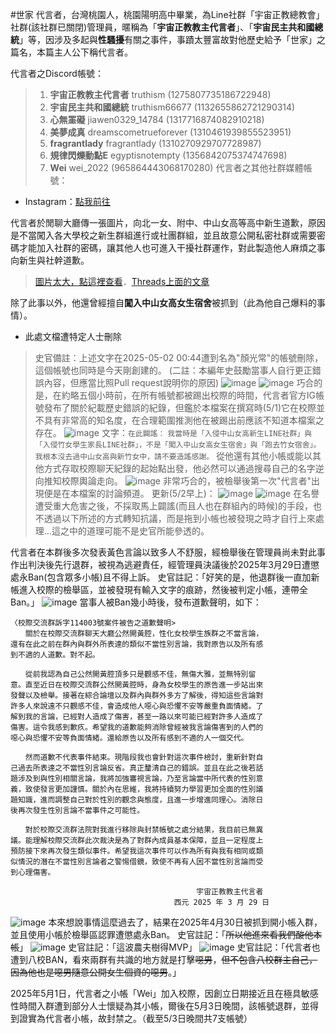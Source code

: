 #世家 
代言者，台灣桃園人，桃園陽明高中畢業，為Line社群「宇宙正教總教會」社群(該社群已關閉)管理員，暱稱為「**宇宙正教教主代言者**」、「**宇宙民主共和國總統**」等，因涉及多起與**性騷擾**有關之事件，事蹟太豐富故對他歷史給予「世家」之篇名，本篇主人公下稱代言者。

代言者之Discord帳號：
>1. **宇宙正教教主代言者** truthism (1275807735186722948)
>2. **宇宙民主共和國總統** truthism66677 (1132655862721290314)
>3. **心無罣礙** jiawen0329_14784 (1317716874082910218)
>4. **美夢成真** dreamscometrueforever (1310461939855523951)
>5. **fragrantlady** fragrantlady (1310270929707728987)
>6. **規律閃爍動點E** egyptisnotempty (1356842075374747698)
>7. **Wei** wei_2022 (965864443068170280)
代言者之其他社群媒體帳號：
- Instagram：[點我前往](https://www.instagram.com/truthist66677/)

代言者於閒聊大廳傳一張圖片，向北一女、附中、中山女高等高中新生道歉，原因是不當闖入各大學校之新生群組進行或社團群組，並且故意公開私密社群或需要密碼才能加入社群的密碼，讓其他人也可進入干擾社群運作，對此製造他人麻煩之事向新生與社幹道歉。
> [圖片太大，點這裡查看](https://imgur.com/a/e3vzGnT)．[Threads上面的文章](https://www.threads.com/@chaotic_daohuei/post/C-xlR5nv0cO?hl=zh-tw)


  除了此事以外，他還曾經擅自**闖入中山女高女生宿舍**被抓到（此為他自己爆料的事情）。
- 此處文檔遭特定人士刪除
> 史官備註：上述文字在2025-05-02 00:44遭到名為"顏光常"的帳號刪除，這個帳號也同時是今天剛創建的。 (二註：本編年史鼓勵當事人自行更正錯誤內容，但應當比照Pull request說明你的原因)
> ![image](https://hackmd.io/_uploads/ByDexN-gxg.png)
> ![image](https://hackmd.io/_uploads/Hyyzx4beee.png)
> 巧合的是，在約略五個小時前，在所有帳號都被踢出校際的時間，代言者官方IG帳號發布了關於紀載歷史錯誤的紀錄，但鑑於本檔案在撰寫時(5/1)它在校際並不具有非常高的知名度，在合理範圍推測他在被踢出前應該不知道本檔案之存在。
> ![image](https://hackmd.io/_uploads/SJSigVZxle.png)
> 文字：`在此闢謠：`
> `我當時是「入侵中山女高新生LINE社群」與「入侵竹女學生家長LINE社群」，不是「闖入中山女高女生宿舍」與「跑去竹女宿舍」。我根本沒去過中山女高與新竹女中，請不要造謠感謝。`
> 從他還有其他小帳或能以其他方式存取校際聊天紀錄的起始點出發，他必然可以通過搜尋自己的名字逆向推知校際輿論走向。
> ![image](https://hackmd.io/_uploads/rJ4kGV-gee.png)
> 非常巧合的，被檢舉後第一次"代言者"出現便是在本檔案的討論頻道。
> 更新(5/2早上)：
> ![image](https://hackmd.io/_uploads/rki9whblee.png)
> ![image](https://hackmd.io/_uploads/Sy73P2Zlee.png)
> 在名譽遭受重大危害之後，不採取馬上闢謠(而且人也在群組內的時候)的手段，也不透過以下所述的方式轉知抗議，而是拖到小帳也被發現之時才自行上來處理...這之中的道理可能不是史官所能參透的。


代言者在本群後多次發表黃色言論以致多人不舒服，經檢舉後在管理員尚未對此事作出判決後先行退群，被視為逃避責任，經管理員決議後於2025年3月29日遭懲處永Ban(包含眾多小帳)且不得上訴。
史官註記：「好笑的是，他退群後一直加新帳進入校際的檢舉區，並被發現有輸入文字的痕跡，然後被判定小帳，連帶全Ban。」
 ![image](https://hackmd.io/_uploads/B1e9DYkxle.png)
當事人被Ban幾小時後，發布道歉聲明，如下：
```
〈校際交流群訴字114003號案件被告之道歉聲明>
　　關於在校際交流群聊天大廳公然開黃腔，性化女校學生族群之不當言論，
還有在此之前在群內與群外所表達的類似不當性別言論，我對原告以及所有感
到不適的人道歉。對不起。

　　從前我認為自己公然開黃腔頂多只是觀感不佳，無傷大雅，並無特別留
意。直至近日在校際交流群公然開黃腔時，身為女校學生的原告進一步站出來
發聲以及檢舉。接著在綜合論壇以及群內與群外多方了解後，得知這些言論對
許多人來說遠不只觀感不佳，會造成他人噁心與恐懼不安等嚴重負面情緒。了
解到我的言論，已經對人造成了傷害，甚至一路以來可能已經對許多人造成了
傷害。這令我感到歉疚。希望我的道歉能夠消除曾經被我言論傷害到的人們的
噁心與恐懼不安等負面情緒。還給原告以及所有感到不適的人一個交代。

　　然而道歉不代表事件結束。現階段我也會針對這次事件檢討，重新針對自
己過去所表達之不當性別言論反省。真正釐清自己的錯誤。並且在此之後若話
題涉及到與性別相關言論，我將加強審視言論，乃至言論當中所代表的性別意
義，致使發言更加謹慎。關於內在思維，我將持續努力學習更加全面的性別議
題知識，進而調整自己對於性別的觀念與態度，且進一步增進同理心。消除日
後再次發生性別言論不當事件之可能性。

　　對於校際交流群法院對我進行移除與封禁帳號之處分結果，我目前已無異
議。能理解校際交流群此次裁決是為了對群內成員基本保障，並且一定程度上
預防接下來再次發生類似事件。希望我這次事件可以作為所有與我有相同或類
似情況的潛在不當性別言論者之警惕借鏡，致使不再有人因不當性別言論而受
到心理傷害。

　　　　　　　　　　　　　　　　　　　　　　　　　宇宙正教教主代言者
　　　　　　　　　　　　　　　　　　　　　　西元 2025 年 3 月 29 日
```
![image](https://hackmd.io/_uploads/B1v-_Yyxll.png)
本來想說事情這麼過去了，結果在2025年4月30日被抓到開小帳入群，並且使用小帳於檢舉區認罪遭懲處永Ban。
史官註記：「~~所以他進來看我們酸他本帳~~」
![image](https://hackmd.io/_uploads/BJncKYyxge.png)
 史官註記：「這波農夫樹得MVP」
![image](https://hackmd.io/_uploads/H1h19YJexe.png)
史官註記：「代言者也遭到八校BAN，看來兩群有共識的地方就是打擊~~噁男~~，~~但不包含八校群主自己，因為他也是噁男隨意公開女生個資的噁男~~。」

2025年5月1日，代言者之小帳「Wei」加入校際，因創立日期接近且在極具敏感性時間入群遭到部分人士懷疑為其小帳，爾後在5月3日晚間，該帳號退群，並得到證實為代言者小帳，故封禁之。（截至5/3日晚間共7支帳號）